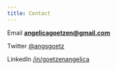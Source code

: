 ```yaml
---
title: Contact
---
```


Email **angelicagoetzen@gmail.com**

Twitter [@angsgoetz](https://twitter.com/angsgoetz)

LinkedIn [/in/goetzenangelica](https://www.linkedin.com/in/goetzenangelica/)
